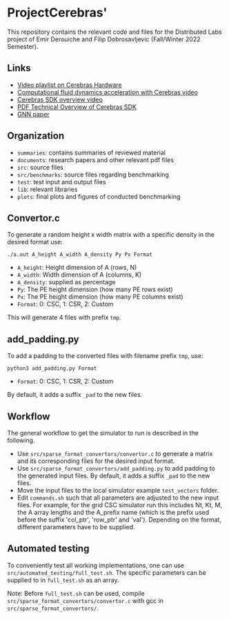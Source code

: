 # ProjectCerebras'
This repository contains the relevant code and files for the Distributed Labs project of Emir Derouiche and Filip Dobrosavljevic (Fall/Winter 2022 Semester).  

## Links
- [Video playlist on Cerebras Hardware](https://www.youtube.com/playlist?list=PLCiO1ulV2l-buO1QruG7bGkmREvhXDckc)
- [Computational fluid dynamics acceleration with Cerebras video](https://www.youtube.com/watch?v=AZEoSkbPsZI)
- [Cerebras SDK overview video](https://www.youtube.com/watch?v=ZXJzS_LHxcQ)
- [PDF Technical Overview of Cerebras SDK](https://f.hubspotusercontent30.net/hubfs/8968533/Cerebras%20SDK%20Technical%20Overview%20White%20Paper.pdf)
- [GNN paper](https://arxiv.org/abs/2205.09702)


## Organization
- `summaries`: contains summaries of reviewed material
- `documents`: research papers and other relevant pdf files
- `src`: source files
- `src/benchmarks`: source files regarding benchmarking
- `test`: test input and output files
- `lib`: relevant libraries
- `plots`: final plots and figures of conducted benchmarking

## Convertor.c
To generate a random height x width matrix with a specific density in the desired format use:

`./a.out A_height A_width A_density Py Px Format`

- `A_height`: Height dimension of A (rows, N)
- `A_width`: Width dimension of A (columns, K)
- `A_density`: supplied as percentage
- `Py`: The PE height dimension (how many PE rows exist)
- `Px`: The PE height dimension (how many PE columns exist)
- `Format`: 0: CSC, 1: CSR, 2: Custom

This will generate 4 files with prefix `tmp`.

## add_padding.py
To add a padding to the converted files with filename prefix `tmp`, use:

`python3 add_padding.py Format`

- `Format`: 0: CSC, 1: CSR, 2: Custom

By default, it adds a suffix `_pad` to the new files.


## Workflow
The general workflow to get the simulator to run is described in the following.

- Use `src/sparse_format_convertors/convertor.c` to generate a matrix and its corresponding files for the desired input format.
- Use `src/sparse_format_convertors/add_padding.py` to add padding to the generated input files. By default, it adds a suffix `_pad` to the new files.
- Move the input files to the local simulator example `test_vectors` folder. 
- Edit `commands.sh` such that all parameters are adjusted to the new input files. For example, for the grid CSC simulator run this includes Nt, Kt, M, the A array lengths and the A_prefix name (which is the prefix used before the suffix 'col_ptr', 'row_ptr' and 'val'). Depending on the format, different parameters have to be supplied.

## Automated testing
To conveniently test all working implementations, one can use `src/automated_testing/full_test.sh`. The specific parameters can be supplied to in `full_test.sh` as an array. 

Note: Before `full_test.sh` can be used, compile `src/sparse_format_convertors/convertor.c` with gcc in `src/sparse_format_convertors/`.
